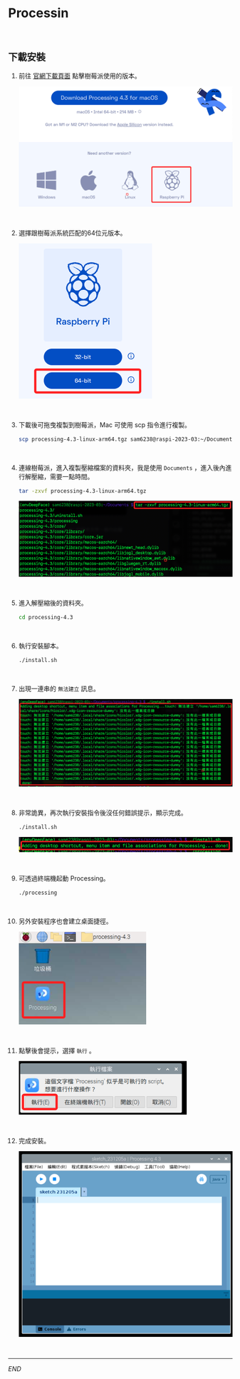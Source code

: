 # Processin

<br>

## 下載安裝

1. 前往 [官網下載頁面](https://processing.org/download) 點擊樹莓派使用的版本。

    ![](images/img_01.png)

<br>

2. 選擇跟樹莓派系統匹配的64位元版本。

    ![](images/img_02.png)

<br>

3. 下載後可拖曳複製到樹莓派，Mac 可使用 scp 指令進行複製。

    ```bash
    scp processing-4.3-linux-arm64.tgz sam6238@raspi-2023-03:~/Documents
    ```

<br>

4. 連線樹莓派，進入複製壓縮檔案的資料夾，我是使用 `Documents` ，進入後內進行解壓縮，需要一點時間。

    ```bash
    tar -zxvf processing-4.3-linux-arm64.tgz
    ```

    ![](images/img_03.png)

<br>

5. 進入解壓縮後的資料夾。

    ```bash
    cd processing-4.3
    ```

<br>

6. 執行安裝腳本。

    ```bash
    ./install.sh
    ```

<br>

7. 出現一連串的 `無法建立` 訊息。

    ![](images/img_04.png)

<br>

8. 非常詭異，再次執行安裝指令後沒任何錯誤提示，顯示完成。

    ```bash
    ./install.sh
    ```

    ![](images/img_05.png)

<br>

9. 可透過終端機起動 Processing。

    ```bash
    ./processing
    ```

<br>

10. 另外安裝程序也會建立桌面捷徑。

    ![](images/img_06.png)

<br>

11. 點擊後會提示，選擇 `執行` 。

    ![](images/img_07.png)

<br>

12. 完成安裝。

    ![](images/img_08.png)


<br>

---

_END_